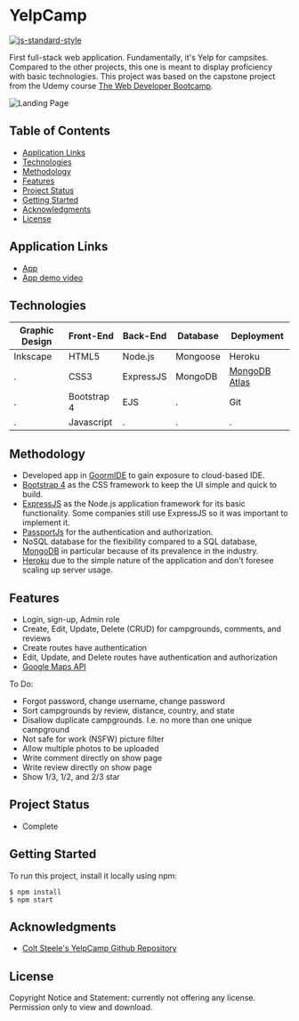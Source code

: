 # YelpCamp
[![js-standard-style](https://img.shields.io/badge/code%20style-standard-brightgreen.svg?style=flat)](https://github.com/feross/standard)

First full-stack web application. Fundamentally, it's Yelp for campsites. Compared to the other projects, this one is meant to display proficiency with basic technologies. This project was based on the capstone project from the Udemy course [The Web Developer Bootcamp](https://www.udemy.com/course/the-web-developer-bootcamp/).

![Landing Page](https://aqueous-reaches-28926.herokuapp.com/stylesheets/Thumbnail-rectangle.png)

## Table of Contents
- [Application Links](#application-links)
- [Technologies](#technologies)
- [Methodology](#methodology)
- [Features](#features)
- [Project Status](#project-status)
- [Getting Started](#getting-started)
- [Acknowledgments](#acknowledgments)
- [License](#license)

## Application Links
- [App](https://aqueous-reaches-28926.herokuapp.com/)
- [App demo video](https://youtu.be/9IqcgAHhJ8k)

## Technologies
Graphic Design |  Front-End | Back-End | Database | Deployment
-------------- | ---------- | -------- | -------- | ----------
Inkscape | HTML5 | Node.js | Mongoose | Heroku |
. | CSS3 | ExpressJS | MongoDB | [MongoDB Atlas](https://www.mongodb.com/cloud/atlas) |
. | Bootstrap 4 | EJS | . | Git |
. | Javascript | . | . | . |

## Methodology
- Developed app in [GoormIDE](https://ide.goorm.io/) to gain exposure to cloud-based IDE.
- [Bootstrap 4](https://getbootstrap.com/) as the CSS framework to keep the UI simple and quick to build.
- [ExpressJS](https://expressjs.com/) as the Node.js application framework for its basic functionality. Some companies still use ExpressJS so it was important to implement it.
- [PassportJs](https://github.com/jaredhanson/passport) for the authentication and authorization.
- NoSQL database for the flexibility compared to a SQL database, [MongoDB](https://www.mongodb.com/) in particular because of its prevalence in the industry.
- [Heroku](https://www.heroku.com/) due to the simple nature of the application and don't foresee scaling up server usage.

## Features
- Login, sign-up, Admin role
- Create, Edit, Update, Delete (CRUD) for campgrounds, comments, and reviews
- Create routes have authentication
- Edit, Update, and Delete routes have authentication and authorization
- [Google Maps API](https://developers.google.com/maps/documentation)

To Do:
- Forgot password, change username, change password
- Sort campgrounds by review, distance, country, and state
- Disallow duplicate campgrounds. I.e. no more than one unique campground
- Not safe for work (NSFW) picture filter
- Allow multiple photos to be uploaded
- Write comment directly on show page
- Write review directly on show page
- Show 1/3, 1/2, and 2/3 star

## Project Status
- Complete

## Getting Started
To run this project, install it locally using npm:

```
$ npm install
$ npm start
```

## Acknowledgments
- [Colt Steele's YelpCamp Github Repository](https://github.com/Colt/yelp-camp-refactored)

## License
Copyright Notice and Statement: currently not offering any license. Permission only to view and download.
